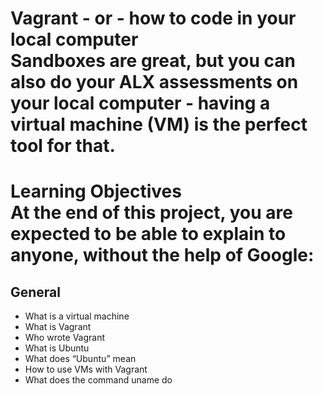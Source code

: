 # Vagrant - or - how to code in your local computer<br>                       Sandboxes are great, but you can also do your ALX assessments on your local computer - having a virtual machine (VM) is the perfect tool for that.
# Learning Objectives<br>                                                     At the end of this project, you are expected to be able to explain to anyone, **without the help of Google:**
## General
* What is a virtual machine
* What is Vagrant
* Who wrote Vagrant
* What is Ubuntu
* What does “Ubuntu” mean
* How to use VMs with Vagrant
* What does the command uname do
